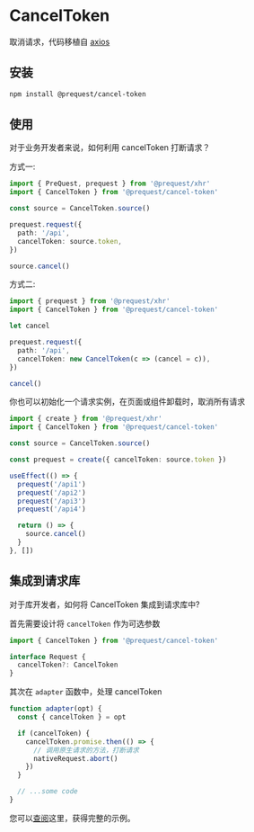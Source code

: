 # CancelToken

取消请求，代码移植自 [axios](https://github.com/axios/axios/tree/master/lib/cancel)

## 安装

```bash
npm install @prequest/cancel-token
```

## 使用

对于业务开发者来说，如何利用 cancelToken 打断请求？

方式一:

```ts
import { PreQuest, prequest } from '@prequest/xhr'
import { CancelToken } from '@prequest/cancel-token'

const source = CancelToken.source()

prequest.request({
  path: '/api',
  cancelToken: source.token,
})

source.cancel()
```

方式二:

```ts
import { prequest } from '@prequest/xhr'
import { CancelToken } from '@prequest/cancel-token'

let cancel

prequest.request({
  path: '/api',
  cancelToken: new CancelToken(c => (cancel = c)),
})

cancel()
```

你也可以初始化一个请求实例，在页面或组件卸载时，取消所有请求

```ts
import { create } from '@prequest/xhr'
import { CancelToken } from '@prequest/cancel-token'

const source = CancelToken.source()

const prequest = create({ cancelToken: source.token })

useEffect(() => {
  prequest('/api1')
  prequest('/api2')
  prequest('/api3')
  prequest('/api4')

  return () => {
    source.cancel()
  }
}, [])
```

## 集成到请求库

对于库开发者，如何将 CancelToken 集成到请求库中?

首先需要设计将 `cancelToken` 作为可选参数

```ts
import { CancelToken } from '@prequest/cancel-token'

interface Request {
  cancelToken?: CancelToken
}
```

其次在 `adapter` 函数中，处理 cancelToken

```ts
function adapter(opt) {
  const { cancelToken } = opt

  if (cancelToken) {
    cancelToken.promise.then(() => {
      // 调用原生请求的方法，打断请求
      nativeRequest.abort()
    })
  }

  // ...some code
}
```

您可以[查阅](https://github.com/xdoer/PreQuest/blob/main/packages/miniprogram/src/adapter.ts)这里，获得完整的示例。
